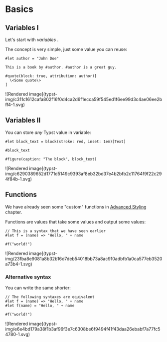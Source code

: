 #  Basics

##  Variables I

Let's start with _variables_ .

The concept is very simple, just some value you can reuse:

    
    
    #let author = "John Doe"
    
    This is a book by #author. #author is a great guy.
    
    #quote(block: true, attribution: author)[
      \<Some quote\>
    ]

![Rendered image](typst-
img/c311c1612cafa802f16f0d4ca2d6f1ecca59f545ed1f6ee99d3c4ae06ee2bff4-1.svg)

##  Variables II

You can store _any_ Typst value in variable:

    
    
    #let block_text = block(stroke: red, inset: 1em)[Text]
    
    #block_text
    
    #figure(caption: "The block", block_text)

![Rendered image](typst-
img/c6290389652d1771d5149c9393af8eb32bd37e4b2bfb2c11764f9f22c294f84b-1.svg)

##  Functions

We have already seen some "custom" functions in [ Advanced Styling
](../tutorial/advanced_styling.html) chapter.

Functions are values that take some values and output some values:

    
    
    // This is a syntax that we have seen earlier
    #let f = (name) => "Hello, " + name
    
    #f("world!")

![Rendered image](typst-
img/23fba8e9081a8b32b16d7deb54018bb73a8ac910adbfb1a0ca577eb3520a73b4-1.svg)

###  Alternative syntax

You can write the same shorter:

    
    
    // The following syntaxes are equivalent
    #let f = (name) => "Hello, " + name
    #let f(name) = "Hello, " + name
    
    #f("world!")

![Rendered image](typst-
img/e6e4bd179a38f1b3af96f3e7c6308be6f9494f41f43daa26ebabf7a77fc54780-1.svg)

